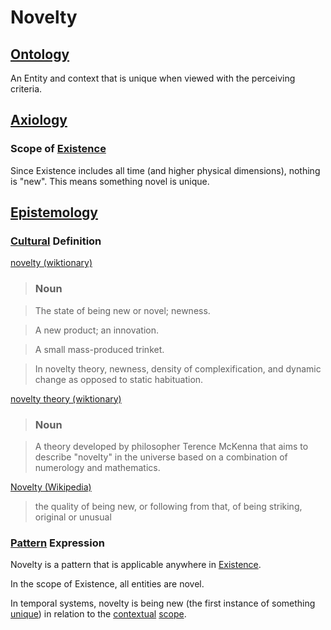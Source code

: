 # Novelty

## [Ontology](./ontology.md)

An Entity and context that is unique when viewed with the perceiving criteria.

## [Axiology](./axiology.md)

### Scope of [Existence](./existence.md)

Since Existence includes all time (and higher physical dimensions), nothing is "new". This means something novel is unique.

## [Epistemology](./epistemology.md)

### [Cultural](./culture.md) Definition

<a href="http://en.wiktionary.org/wiki/novelty" target="_blank">novelty (wiktionary)</a>

> ### Noun

> The state of being new or novel; newness.

> A new product; an innovation.

> A small mass-produced trinket.

> In novelty theory, newness, density of complexification, and dynamic change as opposed to static habituation.

<a href="http://en.wiktionary.org/wiki/novelty_theory" target="_blank">novelty theory (wiktionary)</a>

> ### Noun

> A theory developed by philosopher Terence McKenna that aims to describe "novelty" in the universe based on a combination of numerology and mathematics.

<a href="https://en.wikipedia.org/wiki/Novelty" target="_blank">Novelty (Wikipedia)</a>

> the quality of being new, or following from that, of being striking, original or unusual

### [Pattern](./pattern.md) Expression

Novelty is a pattern that is applicable anywhere in [Existence](./existence.md).

In the scope of Existence, all entities are novel.

In temporal systems, novelty is being new (the first instance of something [unique](./unique.md)) in relation to the [contextual](./context.md) [scope](./scope.md).
